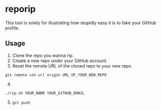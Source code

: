 # reporip
This tool is solely for illustrating how stupidly easy it is to fake your GitHub profile.

## Usage
1. Clone the repo you wanna rip.
2. Create a new repo under your GitHub account.
3. Reset the remote URL of the cloned repo to your new repo.
```
git remote set-url origin URL_OF_YOUR_NEW_REPO
```
4. 
```
./rip.sh YOUR_NAME YOUR_GITHUB_EMAIL
```
5. `git push`
